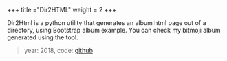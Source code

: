 +++
title ="Dir2HTML"
weight = 2
+++

Dir2Html is a python utility that generates an album html page out of a
directory, using Bootstrap album example. You can check my bitmoji album
generated using the tool.

> year: 2018, code: [github](https://github.com/mos3abof/dir2html)
